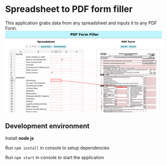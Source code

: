 # Spreadsheet to PDF form filler

This application grabs data from any spreadsheet and inputs it to any PDF Form.
![application screenshot](application-screenshot.png)

## Development environment

Install **node js**

Run `npm install` in console to setup dependencies

Run `npm start` in console to start the application
